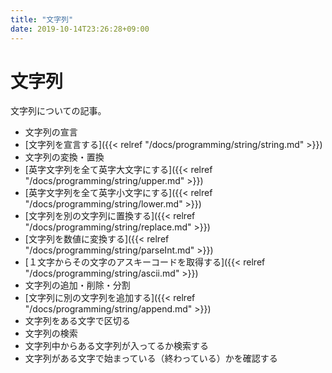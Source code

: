 ```yaml
---
title: "文字列"
date: 2019-10-14T23:26:28+09:00
---
```


# 文字列

文字列についての記事。

- 文字列の宣言
 - [文字列を宣言する]({{< relref "/docs/programming/string/string.md" >}})
- 文字列の変換・置換
 - [英字文字列を全て英字大文字にする]({{< relref "/docs/programming/string/upper.md" >}})
 - [英字文字列を全て英字小文字にする]({{< relref "/docs/programming/string/lower.md" >}}) 
 - [文字列を別の文字列に置換する]({{< relref "/docs/programming/string/replace.md" >}}) 
 - [文字列を数値に変換する]({{< relref "/docs/programming/string/parseInt.md" >}}) 
 - [１文字からその文字のアスキーコードを取得する]({{< relref "/docs/programming/string/ascii.md" >}}) 
- 文字列の追加・削除・分割
 - [文字列に別の文字列を追加する]({{< relref "/docs/programming/string/append.md" >}}) 
 - 文字列をある文字で区切る
- 文字列の検索
 - 文字列中からある文字列が入ってるか検索する
 - 文字列がある文字で始まっている（終わっている）かを確認する

